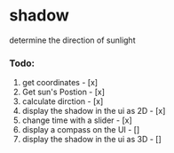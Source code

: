 # shadow
determine the direction of sunlight

### Todo:
1. get coordinates - [x]
1. Get sun's Postion - [x]
1. calculate dirction - [x]
1. display the shadow in the ui as 2D - [x]
1. change time with a slider - [x]
1. display a compass on the UI - []
1. display the shadow in the ui as 3D - []
